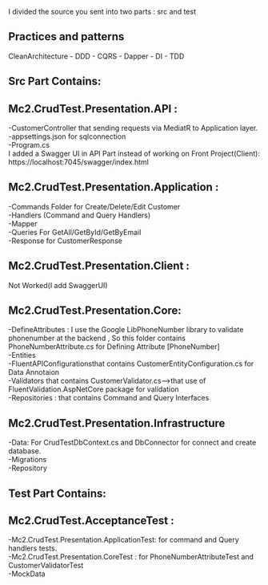 I divided the source you sent into two parts : src and test <br />
## Practices and patterns
CleanArchitecture - DDD - CQRS - Dapper - DI - TDD
## Src Part Contains:
## Mc2.CrudTest.Presentation.API : 
-CustomerController that sending requests via MediatR to Application layer. <br />
-appsettings.json for sqlconnection<br />
-Program.cs<br />
I added a Swagger UI in API Part instead of working on Front Project(Client):<br />
https://localhost:7045/swagger/index.html<br />
## Mc2.CrudTest.Presentation.Application :
-Commands Folder for Create/Delete/Edit Customer <br />
-Handlers (Command and Query Handlers)<br />
-Mapper<br />
-Queries For GetAll/GetById/GetByEmail<br />
-Response for CustomerResponse <br />
## Mc2.CrudTest.Presentation.Client : 
Not Worked(I add SwaggerUI)<br />
## Mc2.CrudTest.Presentation.Core: 
-DefineAttributes : I use the Google LibPhoneNumber library  to validate phonenumber at the backend , So this folder contains PhoneNumberAttribute.cs for Defining Attribute [PhoneNumber]<br />
-Entities<br />
-FluentAPIConfigurationsthat contains CustomerEntityConfiguration.cs for Data Annotaion <br />
-Validators that contains CustomerValidator.cs-->that use of FluentValidation.AspNetCore package for validation<br />
-Repositories : that contains Command and Query Interfaces<br />
## Mc2.CrudTest.Presentation.Infrastructure
-Data: For CrudTestDbContext.cs and DbConnector for connect and create database.<br />
-Migrations<br />
-Repository<br />
## Test Part Contains:
## Mc2.CrudTest.AcceptanceTest :
-Mc2.CrudTest.Presentation.ApplicationTest: for command and Query handlers tests.<br />
-Mc2.CrudTest.Presentation.CoreTest : for PhoneNumberAttributeTest and CustomerValidatorTest<br />
-MockData
